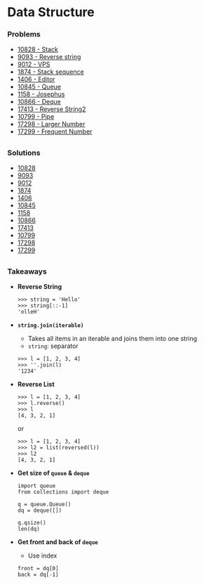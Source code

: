 # Data Structure

### Problems
- [10828 - Stack](https://www.acmicpc.net/problem/10828)
- [9093 - Reverse string](https://www.acmicpc.net/problem/9093)
- [9012 - VPS](https://www.acmicpc.net/problem/9012)
- [1874 - Stack sequence](https://www.acmicpc.net/problem/1874)
- [1406 - Editor](https://www.acmicpc.net/problem/1406)
- [10845 - Queue](https://www.acmicpc.net/problem/10845)
- [1158 - Josephus](https://www.acmicpc.net/problem/1158)
- [10866 - Deque](https://www.acmicpc.net/problem/10866)
- [17413 - Reverse String2](https://www.acmicpc.net/problem/17413)
- [10799 - Pipe](https://www.acmicpc.net/problem/10799)
- [17298 - Larger Number](https://www.acmicpc.net/problem/17298)
- [17299 - Frequent Number](https://www.acmicpc.net/problem/17299)

##

### Solutions
- [10828](./10828_stack.py)
- [9093](./9093_reverse_string.py)
- [9012](./9012_parenthesis.py)
- [1874](./1874_stack_sequence.py)
- [1406](./1406_editor.py)
- [10845](./10845_queue.py)
- [1158](./1158_josephus.py)
- [10866](./10866_deque.py)
- [17413](./17413_reverse_string2.py)
- [10799](./10799_pipe.py)
- [17298](./17298_larger_num.py)
- [17299](./17299_frequent_num.py)

##

### Takeaways

- **Reverse String**
  ```
  >>> string = 'Hello'
  >>> string[::-1]
  'olleH'
  ```

- <code>**string.join(iterable)**</code>
  - Takes all items in an iterable and joins them into one string
  - `string`: separator
  ```
  >>> l = [1, 2, 3, 4]
  >>> ''.join(l)
  '1234'
  ```

- **Reverse List**
  ```
  >>> l = [1, 2, 3, 4]
  >>> l.reverse()
  >>> l
  [4, 3, 2, 1]
  ```
  or 
  ```
  >>> l = [1, 2, 3, 4]
  >>> l2 = list(reversed(l))
  >>> l2
  [4, 3, 2, 1]
  ```

- **Get size of `queue` & `deque`**
  ```
  import queue
  from collections import deque

  q = queue.Queue()
  dq = deque([])

  q.qsize()
  len(dq)
  ```

- **Get front and back of `deque`**
  - Use index
  ```
  front = dq[0]
  back = dq[-1]
  ```